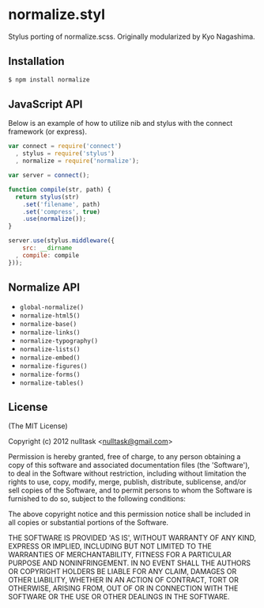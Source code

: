 # normalize.styl

  Stylus porting of normalize.scss. Originally modularized by Kyo Nagashima.

## Installation

```bash
$ npm install normalize
```

## JavaScript API

 Below is an example of how to utilize nib and stylus with the connect framework (or express).

```javascript
var connect = require('connect')
  , stylus = require('stylus')
  , normalize = require('normalize');

var server = connect();

function compile(str, path) {
  return stylus(str)
	.set('filename', path)
	.set('compress', true)
	.use(normalize());
}

server.use(stylus.middleware({
	src: __dirname
  , compile: compile
}));
```

## Normalize API

* `global-normalize()`
* `normalize-html5()`
* `normalize-base()`
* `normalize-links()`
* `normalize-typography()`
* `normalize-lists()`
* `normalize-embed()`
* `normalize-figures()`
* `normalize-forms()`
* `normalize-tables()`

## License 

(The MIT License)

Copyright (c) 2012 nulltask &lt;nulltask@gmail.com&gt;

Permission is hereby granted, free of charge, to any person obtaining
a copy of this software and associated documentation files (the
'Software'), to deal in the Software without restriction, including
without limitation the rights to use, copy, modify, merge, publish,
distribute, sublicense, and/or sell copies of the Software, and to
permit persons to whom the Software is furnished to do so, subject to
the following conditions:

The above copyright notice and this permission notice shall be
included in all copies or substantial portions of the Software.

THE SOFTWARE IS PROVIDED 'AS IS', WITHOUT WARRANTY OF ANY KIND,
EXPRESS OR IMPLIED, INCLUDING BUT NOT LIMITED TO THE WARRANTIES OF
MERCHANTABILITY, FITNESS FOR A PARTICULAR PURPOSE AND NONINFRINGEMENT.
IN NO EVENT SHALL THE AUTHORS OR COPYRIGHT HOLDERS BE LIABLE FOR ANY
CLAIM, DAMAGES OR OTHER LIABILITY, WHETHER IN AN ACTION OF CONTRACT,
TORT OR OTHERWISE, ARISING FROM, OUT OF OR IN CONNECTION WITH THE
SOFTWARE OR THE USE OR OTHER DEALINGS IN THE SOFTWARE.